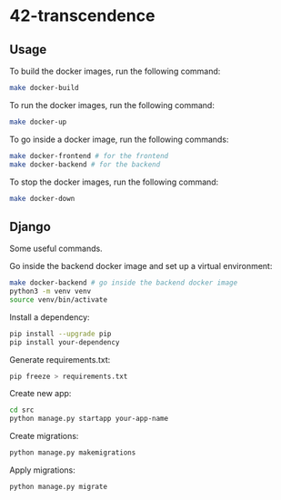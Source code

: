 # 42-transcendence

## Usage

To build the docker images, run the following command:
```bash
make docker-build
```

To run the docker images, run the following command:
```bash
make docker-up
```

To go inside a docker image, run the following commands:
```bash
make docker-frontend # for the frontend
make docker-backend # for the backend
```

To stop the docker images, run the following command:
```bash
make docker-down
```

## Django
Some useful commands.

Go inside the backend docker image and set up a virtual environment:
```bash
make docker-backend # go inside the backend docker image
python3 -m venv venv
source venv/bin/activate
```

Install a dependency:
```bash
pip install --upgrade pip
pip install your-dependency
```

Generate requirements.txt:
```bash
pip freeze > requirements.txt
```

Create new app:
```bash
cd src
python manage.py startapp your-app-name
```

Create migrations:
```bash
python manage.py makemigrations
```

Apply migrations:
```bash
python manage.py migrate
```